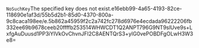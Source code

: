 <?xml version="1.0" encoding="UTF-8"?>
<Error><Code>NoSuchKey</Code><Message>The specified key does not exist.</Message><Key>e16ebb99-4a65-4193-82ce-118690e1af3d/55b5d2b1-85d0-4370-800a-9c8caca198ee/e.5b862a45959f2c2a742fc278d6976e4ecdada96222206fb332ee69b9678ceeb20ffffb253514</Key><RequestId>WHWCDT1Q2ANPT796</RequestId><HostId>G9NT9slUve9s+LxfgAuDuusd1PP3iYIVkOvChvnJFI2C8AENTQrS3+ylG0vePOBDFgOLwH3W3e8=</HostId></Error>